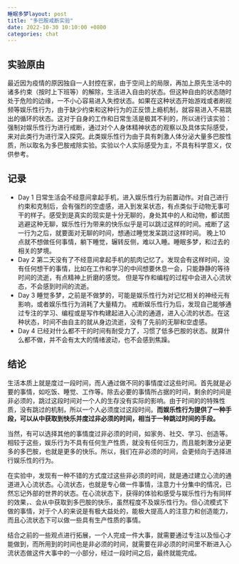 ```yaml
---
睡眠多梦layout: post
title: "多巴胺戒断实验"
date: 2022-10-30 10:10:00 +0800
categories: chat
---
```

## 实验原由

最近因为疫情的原因独自一人封控在家，由于空间上的局限，再加上原先生活中的诸多约束（按时上下班等）的解除，生活进入自由的状态。但这种自由的状态随时处于危险的边缘，一不小心容易进入失控状态。如果在这种状态开始游戏或者刷视频等娱乐性行为，由于缺少约束和这种行为的正反馈上瘾机制，就容易进入不易跳出的循环的状态。这对于自身的工作和日常生活是极其不利的，所以进行该实验：强制对娱乐性行为进行戒断，通过对个人身体精神状态的观察以及具体实际感受，来对此类行为进行深入探究。此类娱乐性行为由于具有刺激人体分泌大量多巴胺性质，所以取名为多巴胺戒除实验。实验以个人实际感受为主，不具有科学意义，仅供参考。

## 记录

- Day 1
  日常生活会不经意间拿起手机，进入娱乐性行为前置动作。对自己进行约束和克制后，会有强烈的空虚感，进入到发呆状态，有点类似于动物无事可干的样子。感受到是真实的现实是十分无聊的，身处其中的人和动物，都试图逃避这种无聊，娱乐性行为带来的快乐似乎是可以跳过这样的时间。戒断了这一行为之后，就要面对无聊的时间，想通过睡觉发呆跳过这样时间。
  晚上10点就不想做任何事情，躺下睡觉，辗转反侧，难以入睡。睡眠多梦，和过去的相关的梦境。
- Day 2
  第二天没有了不经意间拿起手机的肌肉记忆了。发现会有这样时间，没有任何想干的事情，比如在工作和学习的中间想要休息一会，只能静静的等待时间的流逝，有点精神上折磨的感觉。
  但是写作和编程的过程中会进入心流状态，不会感到时间的流逝。
- Day 3
  睡觉多梦，之前是不做梦的，可能是娱乐性行为对记忆相关的神经元有影响，或者娱乐性行为消耗了大量精力。
  戒断娱乐性行为后，发现自己能够通过专注的学习、编程或是写作构建起进入心流的通道，进入心流的状态。在这种状态，时间不由自主的就从身边流逝，没有了先前的无聊和空虚感。
- Day 4
  已经对什么都不干的时间有耐受力了，习惯了低多巴胺的状态。就算什么都不做，并不会有太大的情绪波动，也不会感到焦躁。

## 结论

生活本质上就是度过一段时间，而人通过做不同的事情度过这些时间。首先就是必要的事情，如吃饭、睡觉、工作等。除去必要的事情所占据的时间，剩余的时间是非必须的，跳过这段时间对一个人的生存没有实际的影响。由于时间的的特殊性质，没有跳过的机制，所以一个人必须度过这段时间。**而娱乐性行为提供了一种手段，可以从中获取到快乐并度过非必须的时间，相当于一种跳过时间的手段。**

当然，有可以选择其他的事情度过非必须的时间，如家务、社交、学习、创造等。相较于这些，娱乐行为不具有任何生产性质，就没有任何压力，而且能刺激分泌更多的多巴胺，也就是更多的快乐。所以，我们在非必须的时间，会更倾向于选择进行娱乐性的行为。

在实验中，发现有一种不错的方式度过这些非必须的时间，就是通过建立心流的通道进入心流状态。心流状态，也就是专心做一件事情，注意力十分集中的情况，已然忘记外部的世界的状态。在心流状态下，获得的体验和感受与娱乐性行为有同样的效果，、会从中获取到多巴胺的快乐，虽然程度不及娱乐性行为。但心流模式下做的事情，对于个人的来说是有极大益处的，能极大提高人的注意力和创造能力，而且心流状态下可以做一些具有生产性质的事情。

结合之前的一些观点进行拓展，一个人完成一件大事，就需要通过专注以及恒心才能做到，而所用到的时间也是非必须的时间，就需要在非必须的时间里不断进入心流状态做这件大事中的一小部分，经过一段时间之后，最终就能完成。
